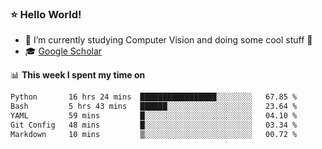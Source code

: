 ### ⭐️ Hello World!

<!--
**hologerry/hologerry** is a ✨ _special_ ✨ repository because its `README.md` (this file) appears on your GitHub profile.

Here are some ideas to get you started:

- 🔭 I’m currently working and studying on Computer Vision
- 🌱 I’m currently learning at Peking University
- 💬 Ask me about 
- 📫 How to reach me: E-mail
- 😄 Pronouns: he/his
- ⚡ Fun fact: Music is the Power
-->


- 🔭 I’m currently studying Computer Vision and doing some cool stuff 🤖
- 🎓 [Google Scholar](https://scholar.google.com/citations?user=3ykqW9wAAAAJ&hl=en)


📊 **This week I spent my time on**

<!--START_SECTION:waka-->

```txt
Python       16 hrs 24 mins  █████████████████░░░░░░░░   67.85 %
Bash         5 hrs 43 mins   ██████░░░░░░░░░░░░░░░░░░░   23.64 %
YAML         59 mins         █░░░░░░░░░░░░░░░░░░░░░░░░   04.10 %
Git Config   48 mins         █░░░░░░░░░░░░░░░░░░░░░░░░   03.34 %
Markdown     10 mins         ▒░░░░░░░░░░░░░░░░░░░░░░░░   00.72 %
```

<!--END_SECTION:waka-->
